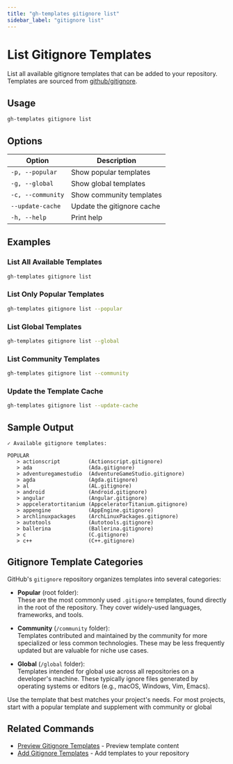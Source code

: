 ```yaml
---
title: "gh-templates gitignore list"
sidebar_label: "gitignore list"
---
```


# List Gitignore Templates

List all available gitignore templates that can be added to your repository. Templates are sourced from [github/gitignore](https://github.com/github/gitignore).

## Usage

```bash
gh-templates gitignore list
```

## Options

| Option               | Description                        |
|----------------------|------------------------------------|
| `-p, --popular`      | Show popular templates             |
| `-g, --global`       | Show global templates              |
| `-c, --community`    | Show community templates           |
| `--update-cache`     | Update the gitignore cache         |
| `-h, --help`         | Print help                         |

## Examples

### List All Available Templates

```bash
gh-templates gitignore list
```

### List Only Popular Templates

```bash
gh-templates gitignore list --popular
```

### List Global Templates

```bash
gh-templates gitignore list --global
```

### List Community Templates

```bash
gh-templates gitignore list --community
```

### Update the Template Cache

```bash
gh-templates gitignore list --update-cache
```

## Sample Output

```text
✓ Available gitignore templates:

POPULAR
   > actionscript         (Actionscript.gitignore)
   > ada                  (Ada.gitignore)
   > adventuregamestudio  (AdventureGameStudio.gitignore)
   > agda                 (Agda.gitignore)
   > al                   (AL.gitignore)
   > android              (Android.gitignore)
   > angular              (Angular.gitignore)
   > appceleratortitanium (AppceleratorTitanium.gitignore)
   > appengine            (AppEngine.gitignore)
   > archlinuxpackages    (ArchLinuxPackages.gitignore)
   > autotools            (Autotools.gitignore)
   > ballerina            (Ballerina.gitignore)
   > c                    (C.gitignore)
   > c++                  (C++.gitignore)
```

## Gitignore Template Categories

GitHub's `gitignore` repository organizes templates into several categories:

- **Popular** (root folder):  
  These are the most commonly used `.gitignore` templates, found directly in the root of the repository. They cover widely-used languages, frameworks, and tools.

- **Community** (`/community` folder):  
  Templates contributed and maintained by the community for more specialized or less common technologies. These may be less frequently updated but are valuable for niche use cases.

- **Global** (`/global` folder):  
  Templates intended for global use across all repositories on a developer's machine. These typically ignore files generated by operating systems or editors (e.g., macOS, Windows, Vim, Emacs).

Use the template that best matches your project's needs. For most projects, start with a popular template and supplement with community or global

## Related Commands

- [Preview Gitignore Templates](./gitignore-preview.md) - Preview template content
- [Add Gitignore Templates](./gitignore-add.md) - Add templates to your repository

